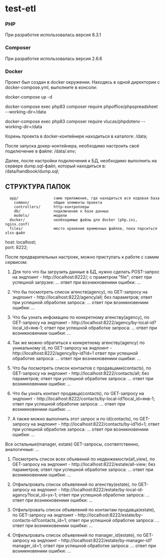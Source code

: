 # test-etl

### PHP
При разработке использовалась версия 8.3.1

### Composer
При разработке использовалась версия 2.6.6

### Docker
Проект был создан в docker окружении.
Находясь в одной директории с docker-compose.yml,
выполните в консоли:

docker-compose up -d 

docker-compose exec php83 composer require phpoffice/phpspreadsheet --working-dir=/data

docker-compose exec php83 composer require vlucas/phpdotenv --working-dir=/data

Корень проекта в docker-контейнире находиться в каталоге: /data;

После запуска докер-контейнера, необходимо настроить своё подключение в файле: /data/.env;

Далее, после настройки подключения к БД, необходимо выполнить на сервере dump.sql-файл, который находиться в: /data/handbook/dump.sql;

СТРУКТУРА ПАПОК
-------------------
      app/                само приложение, где находиться вся кодовая база
        common/           общие элементы проекта
        controllers/      http-контроллеры
        db/               подключение к базе данных
        models/           модели
      docker/             необходимые файлы для docker (php.ini, nginx.conf)
      files/              место хранение временных файлов, пока парситься xlsx-файл

host: localhost; <br />
port: 8222;

После предварительных настроек, можно приступать к работе с самим сервисом:

1) Для того что бы загрузить данные в БД, нужно сделать POST-запрос на эндпоинт - http://localhost:8222/; с праметром "file";
ответ при успешной загрузке:
...
ответ при возникновениии ошибки:
...

2) Что бы посмотреть список агенств(agency), по GET-запросу на эндпоинт - http://localhost:8222/agency/all; без параметров;
ответ при успешной обработке запроса:
...
ответ при возникновениии ошибки:
...

3) Что бы узнать инфомацию по конкретному агенству(agency), по GET-запросу на эндпоинт - http://localhost:8222/agency/by-local-id?local_id=янв-1;
ответ при успешной обработке запроса:
...
ответ при возникновениии ошибки:
...

4) Так же можно обратиться к конкретному агенству(agency) по уникальному id, по GET-запросу на эндпоинт - http://localhost:8222/agency/by-id?id=1
ответ при успешной обработке запроса:
...
ответ при возникновениии ошибки:
...

5) Что бы посмотреть список контактов с продавцами(contacts), по GET-запросу на эндпоинт - http://localhost:8222/contacts/all; без параметров;
ответ при успешной обработке запроса:
...
ответ при возникновениии ошибки:
...

6) Что бы узнать контакт продавца(contacts), по GET-запросу на эндпоинт - http://localhost:8222/contacts/by-local-id?local_id=янв-1;
ответ при успешной обработке запроса:
...
ответ при возникновениии ошибки:
...

7) А также можно выполнить этот запрос и по id(contacts), по GET-запросу на эндпоинт - http://localhost:8222/contacts/by-id?id=1;
ответ при успешной обработке запроса:
...
ответ при возникновениии ошибки:
...


Все остальные(manager, estate) GET-запросы, соответственно, аналогичные:
...


1) Посмотреть список всех объявений по недвижемости(all_view), по GET-запросу на эндпоинт - http://localhost:8222/estate/all-view; без параметров;
ответ при успешной обработке запроса:
...
ответ при возникновениии ошибки:
...

9) Отфильтровать список объявлений по агенству(estate), по GET-запросу на эндпоинт - http://localhost:8222/estate/by-local-id-agancy?local_id=ух-1;
ответ при успешной обработке запроса:
...
ответ при возникновениии ошибки:
...

10) Отфильтровать список объявлений по контактам продавца(estate), по GET-запросу на эндпоинт - http://localhost:8222/estate/by-contacts-id?contacts_id=1;
ответ при успешной обработке запроса:
...
ответ при возникновениии ошибки:
...

11) Отфильтровать список объявлений по manager_id(estate), по GET-запросу на эндпоинт - http://localhost:8222/estate/by-manager-id?manager_id=1;
ответ при успешной обработке запроса:
...
ответ при возникновениии ошибки:
...